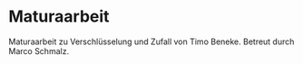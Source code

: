 # Maturaarbeit

Maturaarbeit zu Verschlüsselung und Zufall von Timo Beneke. 
Betreut durch Marco Schmalz.